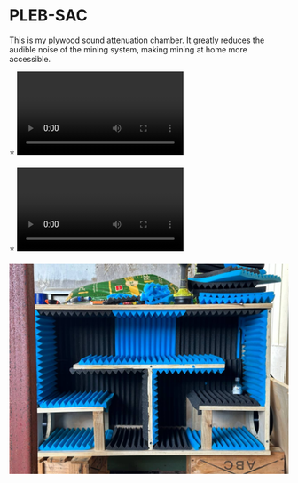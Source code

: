 # PLEB-SAC
This is my plywood sound attenuation chamber. It greatly reduces the audible noise of the mining system, making mining at home more accessible.

⭐ ![VIDEO 1](https://github.com/devdass/PLEB-SAC/raw/main/enclosed.mp4)

⭐ ![VIDEO 2](https://github.com/devdass/PLEB-SAC/raw/main/exposed.mp4)

![](https://github.com/devdass/PLEB-SAC/blob/main/sideview.jpg?raw=true)
